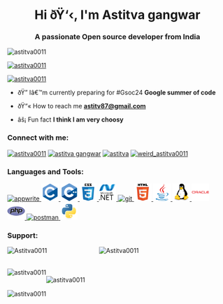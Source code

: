<h1 align="center">Hi ðŸ‘‹, I'm Astitva gangwar</h1>
<h3 align="center">A passionate Open source developer from India</h3>

<p align="left"> <img src="https://komarev.com/ghpvc/?username=astitva0011&label=Profile%20views&color=0e75b6&style=flat" alt="astitva0011" /> </p>

<p align="left"> <a href="https://github.com/ryo-ma/github-profile-trophy"><img src="https://github-profile-trophy.vercel.app/?username=astitva0011" alt="astitva0011" /></a> </p>

<p align="left"> <a href="https://twitter.com/astitva0011" target="blank"><img src="https://img.shields.io/twitter/follow/astitva0011?logo=twitter&style=for-the-badge" alt="astitva0011" /></a> </p>

- ðŸ”­ Iâ€™m currently preparing for #Gsoc24 **Google summer of code**

- ðŸ“« How to reach me **astitv87@gmail.com**

- âš¡ Fun fact **I think I am very choosy**

<h3 align="left">Connect with me:</h3>
<p align="left">
<a href="https://twitter.com/astitva0011" target="blank"><img align="center" src="https://raw.githubusercontent.com/rahuldkjain/github-profile-readme-generator/master/src/images/icons/Social/twitter.svg" alt="astitva0011" height="30" width="40" /></a>
<a href="https://linkedin.com/in/astitva gangwar" target="blank"><img align="center" src="https://raw.githubusercontent.com/rahuldkjain/github-profile-readme-generator/master/src/images/icons/Social/linked-in-alt.svg" alt="astitva gangwar" height="30" width="40" /></a>
<a href="https://stackoverflow.com/users/astitva" target="blank"><img align="center" src="https://raw.githubusercontent.com/rahuldkjain/github-profile-readme-generator/master/src/images/icons/Social/stack-overflow.svg" alt="astitva" height="30" width="40" /></a>
<a href="https://instagram.com/weird_astitva0011" target="blank"><img align="center" src="https://raw.githubusercontent.com/rahuldkjain/github-profile-readme-generator/master/src/images/icons/Social/instagram.svg" alt="weird_astitva0011" height="30" width="40" /></a>
</p>

<h3 align="left">Languages and Tools:</h3>
<p align="left"> <a href="https://appwrite.io" target="_blank" rel="noreferrer"> <img src="https://www.vectorlogo.zone/logos/appwriteio/appwriteio-icon.svg" alt="appwrite" width="40" height="40"/> </a> <a href="https://www.cprogramming.com/" target="_blank" rel="noreferrer"> <img src="https://raw.githubusercontent.com/devicons/devicon/master/icons/c/c-original.svg" alt="c" width="40" height="40"/> </a> <a href="https://www.w3schools.com/cpp/" target="_blank" rel="noreferrer"> <img src="https://raw.githubusercontent.com/devicons/devicon/master/icons/cplusplus/cplusplus-original.svg" alt="cplusplus" width="40" height="40"/> </a> <a href="https://www.w3schools.com/css/" target="_blank" rel="noreferrer"> <img src="https://raw.githubusercontent.com/devicons/devicon/master/icons/css3/css3-original-wordmark.svg" alt="css3" width="40" height="40"/> </a> <a href="https://dotnet.microsoft.com/" target="_blank" rel="noreferrer"> <img src="https://raw.githubusercontent.com/devicons/devicon/master/icons/dot-net/dot-net-original-wordmark.svg" alt="dotnet" width="40" height="40"/> </a> <a href="https://git-scm.com/" target="_blank" rel="noreferrer"> <img src="https://www.vectorlogo.zone/logos/git-scm/git-scm-icon.svg" alt="git" width="40" height="40"/> </a> <a href="https://www.w3.org/html/" target="_blank" rel="noreferrer"> <img src="https://raw.githubusercontent.com/devicons/devicon/master/icons/html5/html5-original-wordmark.svg" alt="html5" width="40" height="40"/> </a> <a href="https://www.java.com" target="_blank" rel="noreferrer"> <img src="https://raw.githubusercontent.com/devicons/devicon/master/icons/java/java-original.svg" alt="java" width="40" height="40"/> </a> <a href="https://www.linux.org/" target="_blank" rel="noreferrer"> <img src="https://raw.githubusercontent.com/devicons/devicon/master/icons/linux/linux-original.svg" alt="linux" width="40" height="40"/> </a> <a href="https://www.oracle.com/" target="_blank" rel="noreferrer"> <img src="https://raw.githubusercontent.com/devicons/devicon/master/icons/oracle/oracle-original.svg" alt="oracle" width="40" height="40"/> </a> <a href="https://www.php.net" target="_blank" rel="noreferrer"> <img src="https://raw.githubusercontent.com/devicons/devicon/master/icons/php/php-original.svg" alt="php" width="40" height="40"/> </a> <a href="https://postman.com" target="_blank" rel="noreferrer"> <img src="https://www.vectorlogo.zone/logos/getpostman/getpostman-icon.svg" alt="postman" width="40" height="40"/> </a> <a href="https://www.python.org" target="_blank" rel="noreferrer"> <img src="https://raw.githubusercontent.com/devicons/devicon/master/icons/python/python-original.svg" alt="python" width="40" height="40"/> </a> </p>


<h3 align="left">Support:</h3>
<p><a href="https://www.buymeacoffee.com/Astitva0011"> <img align="left" src="https://cdn.buymeacoffee.com/buttons/v2/default-yellow.png" height="50" width="210" alt="Astitva0011" /></a><a href="https://ko-fi.com/Astitva0011"> <img align="left" src="https://cdn.ko-fi.com/cdn/kofi3.png?v=3" height="50" width="210" alt="Astitva0011" /></a></p><br><br>


<p><img align="left" src="https://github-readme-stats.vercel.app/api/top-langs?username=astitva0011&show_icons=true&locale=en&layout=compact" alt="astitva0011" /></p>

<p>&nbsp;<img align="center" src="https://github-readme-stats.vercel.app/api?username=astitva0011&show_icons=true&locale=en" alt="astitva0011" /></p>

<p><img align="center" src="https://github-readme-streak-stats.herokuapp.com/?user=astitva0011&" alt="astitva0011" /></p>
